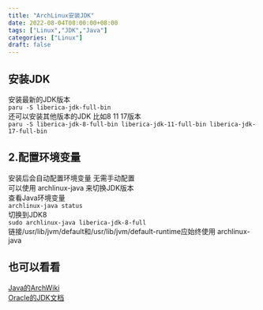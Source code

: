 ```yaml
---
title: "ArchLinux安装JDK"
date: 2022-08-04T08:00:00+08:00
tags: ["Linux","JDK","Java"]
categories: ["Linux"]
draft: false
---
```


## 安装JDK

安装最新的JDK版本  
`paru -S liberica-jdk-full-bin`  
还可以安装其他版本的JDK 比如8 11 17版本  
`paru -S liberica-jdk-8-full-bin liberica-jdk-11-full-bin liberica-jdk-17-full-bin`

## 2.配置环境变量

安装后会自动配置环境变量 无需手动配置  
可以使用 archlinux-java 来切换JDK版本  
查看Java环境变量  
`archlinux-java status`  
切换到JDK8  
`sudo archlinux-java liberica-jdk-8-full`  
链接/usr/lib/jvm/default和/usr/lib/jvm/default-runtime应始终使用 archlinux-java

## 也可以看看

[Java的ArchWiki](https://wiki.archlinux.org/title/java)  
[Oracle的JDK文档](https://docs.oracle.com/en/java/javase/)